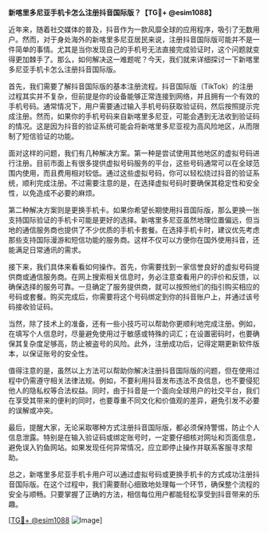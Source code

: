 **新喀里多尼亚手机卡怎么注册抖音国际版？【TG💪+ @esim1088】**

近年来，随着社交媒体的普及，抖音作为一款风靡全球的应用程序，吸引了无数用户。然而，对于身处海外的新喀里多尼亚居民来说，注册抖音国际版可能并不是一件简单的事情。尤其是当你发现自己的手机号无法直接完成验证时，这个问题就变得更加棘手了。那么，如何解决这一难题呢？今天，我们就来详细探讨一下新喀里多尼亚手机卡怎么注册抖音国际版。

首先，我们需要了解抖音国际版的基本注册流程。抖音国际版（TikTok）的注册过程其实并不复杂，但前提是你的设备能够正常连接到网络，并且拥有一个有效的手机号码。通常情况下，用户需要通过输入手机号码获取验证码，然后按照提示完成注册。然而，如果你的手机号码来自新喀里多尼亚，可能会遇到无法收到验证码的情况。这是因为抖音的验证系统可能会将新喀里多尼亚视为高风险地区，从而限制了短信验证的功能。

面对这样的问题，我们有几种解决方案。第一种是尝试使用其他地区的虚拟号码进行注册。目前市面上有很多提供虚拟号码服务的平台，这些号码通常可以在全球范围内使用，而且费用相对较低。通过这些虚拟号码，你可以轻松绕过抖音的验证系统，顺利完成注册。不过需要注意的是，在选择虚拟号码时要确保其稳定性和安全性，以免造成不必要的麻烦。

第二种解决方案则是更换手机卡。如果你希望长期使用抖音国际版，那么更换一张支持国际验证的手机卡可能是更好的选择。新喀里多尼亚虽然地理位置偏远，但当地的通信服务商也提供了不少优质的手机卡套餐。在选择手机卡时，建议优先考虑那些支持国际漫游和短信功能的服务商。这样不仅可以方便你在国外使用抖音，还能满足日常通讯的需求。

接下来，我们具体来看看如何操作。首先，你需要找到一家信誉良好的虚拟号码提供商或通信服务商。在网上搜索相关信息时，务必注意查看用户的评价和反馈，以确保选择的服务可靠。一旦确定了服务提供商，就可以按照他们的指引购买相应的号码或套餐。购买完成后，你需要将这个号码绑定到你的抖音账户上，并通过该号码接收验证码。

当然，除了技术上的准备，还有一些小技巧可以帮助你更顺利地完成注册。例如，在填写个人信息时，尽量避免使用过于敏感或特殊的词汇；在设置密码时，也要确保其复杂度足够高，防止被盗号的风险。此外，注册成功后，记得定期更新软件版本，以保证账号的安全性。

值得注意的是，虽然以上方法可以帮助你解决注册抖音国际版的问题，但在使用过程中仍需遵守相关法律法规。例如，不要利用抖音发布违法不良信息，也不要侵犯他人的隐私权等合法权益。同时，由于抖音是一个面向全球用户的社交平台，我们在享受其带来的便利的同时，也要尊重不同文化和价值观的差异，避免引发不必要的误解或冲突。

最后，提醒大家，无论采取哪种方式注册抖音国际版，都必须保持警惕，防止个人信息泄露。特别是在输入验证码或绑定账号时，一定要仔细核对网址和页面信息，避免误入钓鱼网站。如果发现任何异常情况，应立即停止操作并联系客服寻求帮助。

总之，新喀里多尼亚手机卡用户可以通过虚拟号码或更换手机卡的方式成功注册抖音国际版。在这个过程中，我们需要耐心细致地处理每一个环节，确保整个流程的安全与顺畅。只要掌握了正确的方法，相信每位用户都能轻松享受到抖音带来的乐趣。

[[TG💪+ @esim1088](https://t.me/s/esim1088) ![Image](https://i.postimg.cc/4NQfJmqS/Snipaste-2025-05-13-00-14-12.png)]